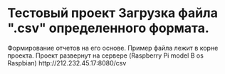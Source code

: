 <h1>Тестовый проект Загрузка файла ".csv" определенного формата.</h1>
<p>Формирование отчетов на его основе.
Пример файла лежит в корне проекта.
Проект развернут на сервере (Raspberry Pi model B os Raspbian) http://212.232.45.17:8080/csv</p>

